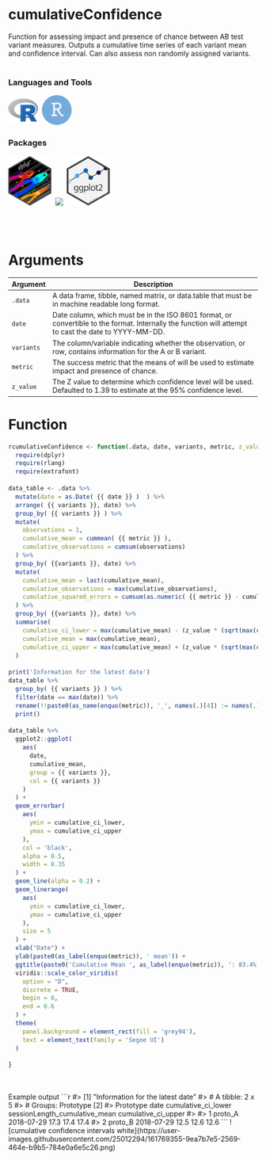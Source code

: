# cumulativeConfidence
Function for assessing impact and presence of chance between AB test variant measures. Outputs a cumulative time series of each variant mean and confidence interval. Can also assess non randomly assigned variants.
<br>
<br>

### Languages and Tools
<div>
  <img src="https://github.com/devicons/devicon/blob/master/icons/r/r-original.svg" title = "r" alt = "r" width = "60" height = "60"/>&nbsp;
  <img src="https://github.com/devicons/devicon/blob/master/icons/rstudio/rstudio-original.svg" title = "RStudio" alt = "RStudio" width = "60" height = "60"/>&nbsp;
</div>

### Packages
<div>
  <img src="https://github.com/tidyverse/dplyr/raw/main/man/figures/logo.png" height = "100" style = "max-width: 100%;"/>&nbsp;
  <img src="https://github.com/tidyverse/rlang/raw/main/man/figures/logo.png" height = "100" style = "max-width: 100%;"/>&nbsp;
  <img src="https://github.com/tidyverse/ggplot2/raw/main/man/figures/logo.png" height = "100" style = "max-width: 100%;"/>&nbsp;
</div>
<br>
<br>
<br>

# Arguments
| Argument | Description |
| --- | --- |
| `.data` | A data frame, tibble, named matrix, or data.table that must be in machine readable long format. |
| `date` | Date column, which must be in the ISO 8601 format, or convertible to the format. Internally the function will attempt to cast the date to YYYY-MM-DD. |
| `variants` | The column/variable indicating whether the observation, or row, contains information for the A or B variant. |
| `metric` | The success metric that the means of will be used to estimate impact and presence of chance. |
| `z_value` | The Z value to determine which confidence level will be used. Defaulted to 1.39 to estimate at the 95% confidence level. |

# Function
```r
rcumulativeConfidence <- function(.data, date, variants, metric, z_value = 1.39) {
  require(dplyr)
  require(rlang)
  require(extrafont)

data_table <- .data %>%
  mutate(date = as.Date( {{ date }} )  ) %>%
  arrange( {{ variants }}, date) %>%
  group_by( {{ variants }} ) %>%
  mutate(
    observations = 1,
    cumulative_mean = cummean( {{ metric }} ),
    cumulative_observations = cumsum(observations)
  ) %>%
  group_by( {{variants }}, date) %>%
  mutate(
    cumulative_mean = last(cumulative_mean),
    cumulative_observations = max(cumulative_observations),
    cumulative_squared_errors = cumsum(as.numeric( {{ metric }} - cumulative_mean)^2)
  ) %>%
  group_by( {{variants }}, date) %>%
  summarise(
    cumulative_ci_lower = max(cumulative_mean) - (z_value * (sqrt(max(cumulative_squared_errors) / max(cumulative_observations)) / sqrt(max(cumulative_observations))) ),
    cumulative_mean = max(cumulative_mean),
    cumulative_ci_upper = max(cumulative_mean) + (z_value * (sqrt(max(cumulative_squared_errors) / max(cumulative_observations)) / sqrt(max(cumulative_observations))) )
  )

print('Information for the latest date')
data_table %>% 
  group_by( {{ variants }} ) %>% 
  filter(date == max(date)) %>%
  rename(!!paste0(as_name(enquo(metric)), '_', names(.)[4]) := names(.)[4]) %>% 
  print()

data_table %>% 
  ggplot2::ggplot(
    aes(
      date,
      cumulative_mean,
      group = {{ variants }},
      col = {{ variants }}
    )
  ) +
  geom_errorbar(
    aes(
      ymin = cumulative_ci_lower,
      ymax = cumulative_ci_upper
    ),
    col = 'black',
    alpha = 0.5,
    width = 0.35
  ) +
  geom_line(alpha = 0.2) +
  geom_linerange(
    aes(
      ymin = cumulative_ci_lower,
      ymax = cumulative_ci_upper
    ),
    size = 5
  ) +
  xlab("Date") +
  ylab(paste0(as_label(enquo(metric)), ' mean')) +
  ggtitle(paste0('Cumulative Mean ', as_label(enquo(metric)), ': 83.4% Confidence Intervals')) +
  viridis::scale_color_viridis(
    option = "D",
    discrete = TRUE,
    begin = 0,
    end = 0.6
  ) +
  theme(
    panel.background = element_rect(fill = 'grey94'),
    text = element_text(family = 'Segoe UI')
  )

}
```
<br>
<br>
Example output
```r
#> [1] "Information for the latest date"
#> # A tibble: 2 x 5
#> # Groups:   Prototype [2]
#>   Prototype date       cumulative_ci_lower sessionLength_cumulative_mean cumulative_ci_upper
#>   <chr>     <date>                   <dbl>                         <dbl>               <dbl>
#> 1 proto_A   2018-07-29                17.3                          17.4                17.4
#> 2 proto_B   2018-07-29                12.5                          12.6                12.6
```
![cumulative confidence intervals white](https://user-images.githubusercontent.com/25012294/161769355-9ea7b7e5-2569-464e-b9b5-784e0a6e5c26.png)
